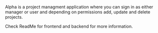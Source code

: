 Alpha is a project managment application where you can sign in as either manager or user and depending on permissions add, update and delete projects. 

Check ReadMe for frontend and backend for more information.
